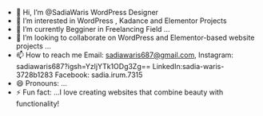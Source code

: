 - 👋 Hi, I’m @SadiaWaris WordPress Designer
- 👀 I’m interested in WordPress , Kadance and Elementor Projects 
- 🌱 I’m currently Begginer in Freelancing Field ...
- 💞️ I’m looking to collaborate on WordPress and Elementor-based website projects ...
- 📫 How to reach me Email: sadiawaris687@gmail.com, Instagram: sadiawaris687?igsh=YzljYTk1ODg3Zg== LinkedIn:sadia-waris-3728b1283 Facebook: sadia.irum.7315
- 😄 Pronouns: ...
- ⚡ Fun fact: ...I love creating websites that combine beauty with functionality!

<!---
SadiaWaris/SadiaWaris is a ✨ special ✨ repository because its `README.md` (this file) appears on your GitHub profile.
You can click the Preview link to take a look at your changes.
--->

